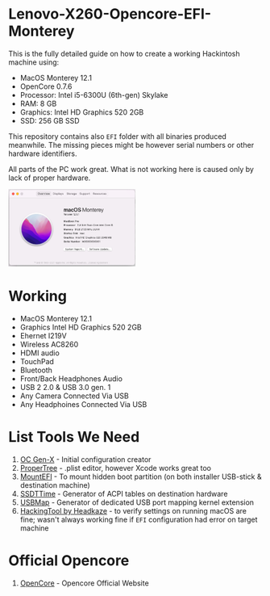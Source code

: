 # Lenovo-X260-Opencore-EFI-Monterey



This is the fully detailed guide on how to create a working Hackintosh machine using:

* MacOS Monterey 12.1
* OpenCore 0.7.6
* Processor: Intel i5-6300U (6th-gen) Skylake
* RAM: 8 GB
* Graphics: Intel HD Graphics 520 2GB
* SSD: 256 GB SSD

This repository contains also `EFI` folder with all binaries produced meanwhile. The missing pieces might be however serial numbers or other hardware identifiers.

All parts of the PC work great. What is not working here is caused only by lack of proper hardware.

<td><img src="https://github.com/DobbyAkhmadi/Lenovo-X260-Opencore-EFI-Monterey/blob/main/Art/MySpesification.png" width="50%"></img> </td>

# Working

* MacOS Monterey 12.1
* Graphics Intel HD Graphics 520 2GB
* Ehernet I219V 
* Wireless AC8260
* HDMI audio
* TouchPad
* Bluetooth
* Front/Back Headphones Audio
* USB 2 2.0 & USB 3.0 gen. 1
* Any Camera Connected Via USB
* Any Headphoines Connected Via USB

# List Tools We Need

1. [OC Gen-X](https://github.com/Pavo-IM/OC-Gen-X) - Initial configuration creator
1. [ProperTree](https://github.com/corpnewt/ProperTree) - .plist editor, however Xcode works great too
1. [MountEFI](https://github.com/corpnewt/MountEFI) - To mount hidden boot partition (on both installer USB-stick & destination machine)
1. [SSDTTime](https://github.com/corpnewt/SSDTTime) - Generator of ACPI tables on destination hardware
1. [USBMap](https://github.com/corpnewt/USBMap) - Generator of dedicated USB port mapping kernel extension
1. [HackingTool by Headkaze](https://github.com/headkaze/Hackintool) - to verify settings on running macOS are fine; wasn't always working fine if `EFI` configuration had error on target machine


# Official Opencore

1. [OpenCore](https://dortania.github.io/OpenCore-Install-Guide/) - Opencore Official Website
